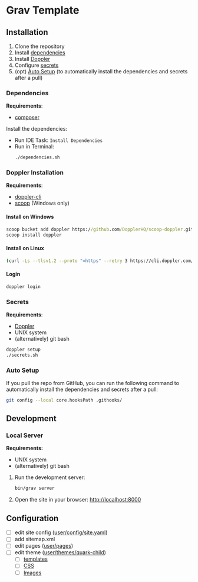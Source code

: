 # Grav Template

## Installation

1. Clone the repository
2. Install [dependencies](#dependencies)
3. Install [Doppler](#doppler-installation)
4. Configure [secrets](#secrets)
5. (opt) [Auto Setup](#auto-setup) (to automatically install the dependencies and secrets after a pull)

### Dependencies

**Requirements**:
- [composer](https://getcomposer.org/)

Install the dependencies:

- Run IDE Task: `Install Dependencies`
- Run in Terminal:
  ```sh
  ./dependencies.sh
  ```

### Doppler Installation

**Requirements**:
- [doppler-cli](https://docs.doppler.com/docs/install-cli)
- [scoop](https://scoop.sh/) (Windows only)

#### Install on Windows

```cmd
scoop bucket add doppler https://github.com/DopplerHQ/scoop-doppler.git
scoop install doppler
```

#### Install on Linux

```sh
(curl -Ls --tlsv1.2 --proto "=https" --retry 3 https://cli.doppler.com/install.sh || wget -t 3 -qO- https://cli.doppler.com/install.sh) | sudo sh
```

#### Login

```sh
doppler login
```

### Secrets

**Requirements**:
- [Doppler](#doppler-installation)
- UNIX system
- (alternatively) git bash

```sh
doppler setup
./secrets.sh
```

### Auto Setup

If you pull the repo from GitHub, you can run the following command to automatically install the dependencies and secrets after a pull:

```sh
git config --local core.hooksPath .githooks/
```

## Development

### Local Server

**Requirements:**
- UNIX system
- (alternatively) git bash

1. Run the development server:
    ```sh
    bin/grav server
    ```
2. Open the site in your browser: <http://localhost:8000>

## Configuration

- [ ] edit site config ([user/config/site.yaml](user/config/site.yaml))
- [ ] add sitemap.xml
- [ ] edit pages ([user/pages](user/pages))
- [ ] edit theme ([user/themes/quark-child](user/themes/quark-child))
  - [ ] [templates](user/themes/quark-child/templates)
  - [ ] [CSS](user/themes/quark-child/css)
  - [ ] [Images](user/themes/quark-child/images)
